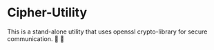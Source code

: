 # Cipher-Utility
This is a stand-alone utility that uses openssl crypto-library for secure communication.  :file_folder: :tophat:
